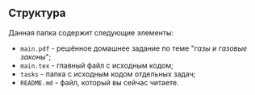 ## Структура

Данная папка содержит следующие элементы:

* `main.pdf` - решённое домашнее задание по теме "*газы и газовые законы*";
* `main.tex` - главный файл с исходным кодом;
* `tasks` - папка с исходным кодом отдельных задач;
* `README.md` - файл, который вы сейчас читаете.